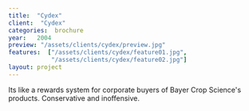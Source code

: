 ```yaml
---
title:  "Cydex"
client:  "Cydex"
categories:  brochure
year:   2004
preview: "/assets/clients/cydex/preview.jpg"
features:  ["/assets/clients/cydex/feature01.jpg",
            "/assets/clients/cydex/feature02.jpg"]
layout: project
---
```


Its like a rewards system for corporate buyers of Bayer Crop Science's products. Conservative and inoffensive.
